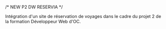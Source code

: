 /* NEW P2 DW RESERVIA */

Intégration d'un site de réservation de voyages dans le cadre du projet 2 de la formation Développeur Web d'OC.